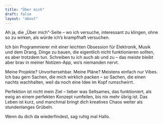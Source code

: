 ```yaml
---
title: "Über mich"
draft: false
layout: "about"
---
```

Ah ja, die „Über mich“-Seite – wo ich versuche, interessant zu klingen, ohne so zu wirken, als würde ich’s krampfhaft versuchen.

Ich bin Programmierer mit einer leichten Obsession für Elektronik, Musik und dem Drang, Dinge zu bauen, die eigentlich nicht funktionieren sollten, es aber trotzdem tun. Schreiben tu ich auch ab und zu – das meiste bleibt aber brav in meiner Notizen-App, wo’s niemanden nervt.

Meine Projekte? Unvorhersehbar. Meine Pläne? Meistens einfach nur Vibes. Ich bau gern Sachen, die mich wirklich packen – so Sachen, die einen nachts wachhalten, weil da noch eine Idee im Kopf rumschwirrt.

Perfektion ist nicht mein Ziel – lieber was Seltsames, das funktioniert, als ewig an einem perfekten Konzept rumfeilen, bis nix mehr übrig ist. Das Leben ist kurz, und manchmal bringt dich kreatives Chaos weiter als stundenlanges Grübeln.

Wenn du dich da wiederfindest, sag ruhig mal Hallo.
